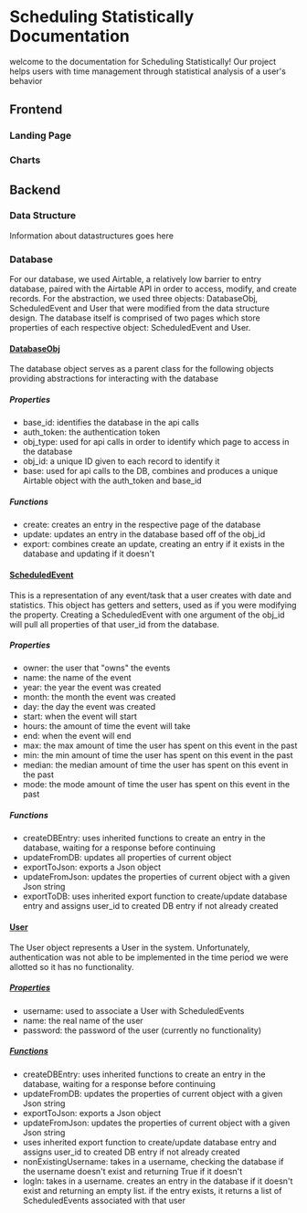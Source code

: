 <h1>Scheduling Statistically Documentation</h1>

<p>welcome to the documentation for Scheduling Statistically! Our project helps users with time management through statistical analysis of a user's behavior</p>

<h2>Frontend</h2>

<h3>Landing Page</h3>

<h3>Charts</h3>
  
<h2>Backend</h2>

<h3>Data Structure</h3>
<p>Information about datastructures goes here</p>

<h3>Database</h3>
For our database, we used Airtable, a relatively low barrier to entry database, paired with the Airtable API in order to access, modify, and create records. For the abstraction, we used three objects: DatabaseObj, ScheduledEvent and User that were modified from the data structure design. The database itself is comprised of two pages which store properties of each respective object: ScheduledEvent and User.

<h4><ins>DatabaseObj</ins></h4>

<p>The database object serves as a parent class for the following objects providing abstractions for interacting with the database</p>

<h5>Properties</h5>

<ul>
  <li>base_id: identifies the database in the api calls</li>
  <li>auth_token: the authentication token</li>
  <li>obj_type: used for api calls in order to identify which page to access in the database</li>
  <li>obj_id: a unique ID given to each record to identify it</li>
  <li>base: used for api calls to the DB, combines and produces a unique Airtable object with the auth_token and base_id</li>
</ul>

<h5>Functions</h5>

<ul>
  <li>create: creates an entry in the respective page of the database</li>
  <li>update: updates an entry in the database based off of the obj_id</li>
  <li>export: combines create an update, creating an entry if it exists in the database and updating if it doesn't</li>
</ul>

<h4><ins>ScheduledEvent</ins></h4>

<p>This is a representation of any event/task that a user creates with date and statistics. This object has getters and setters, used as if you were modifying the property. Creating a ScheduledEvent with one argument of the obj_id will pull all properties of that user_id from the database.</p>

<h5>Properties</h5>

<ul>
  <li>owner: the user that "owns" the events</li>
  <li>name: the name of the event</li>
  <li>year: the year the event was created</li>
  <li>month: the month the event was created</li>
  <li>day: the day the event was created</li>
  <li>start: when the event will start</li>
  <li>hours: the amount of time the event will take</li>
  <li>end: when the event will end</li>
  <li>max: the max amount of time the user has spent on this event in the past</li>
  <li>min: the min amount of time the user has spent on this event in the past</li>
  <li>median: the median amount of time the user has spent on this event in the past</li>
  <li>mode: the mode amount of time the user has spent on this event in the past</li>
</ul>

<h5>Functions</h5>

<ul>
  <li>createDBEntry: uses inherited functions to create an entry in the database, waiting for a response before continuing</li>
  <li>updateFromDB: updates all properties of current object </li>
  <li>exportToJson: exports a Json object</li>
  <li>updateFromJson: updates the properties of current object with a given Json string</li>
  <li>exportToDB: uses inherited export function to create/update database entry and assigns user_id to created DB entry if not already created</li>
</ul>

  
<h4><ins>User</ins></h4>

<p>The User object represents a User in the system. Unfortunately, authentication was not able to be implemented in the time period we were allotted so it has no functionality.</p>

<h5><ins>Properties</ins></h5>

<ul>
  <li>username: used to associate a User with ScheduledEvents</li>
  <li>name: the real name of the user</li>
  <li>password: the password of the user (currently no functionality)</li>
</ul>

<h5><ins>Functions</ins></h5>

<ul>
  <li>createDBEntry: uses inherited functions to create an entry in the database, waiting for a response before continuing</li>
  <li>updateFromDB: updates the properties of current object with a given Json string</li>
  <li>exportToJson: exports a Json object</li>
  <li>updateFromJson: updates the properties of current object with a given Json string</li>
  <li>uses inherited export function to create/update database entry and assigns user_id to created DB entry if not already created</li>
  <li>nonExistingUsername: takes in a username, checking the database if the username  doesn't exist and returning True if it doesn't</li>
  <li>logIn: takes in a username. creates an entry in the database if it doesn't exist and returning an empty list. if the entry exists, it returns a list of ScheduledEvents associated with that user</li>
</ul>
